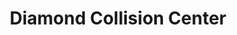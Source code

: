 ---
title: "Diamond Collision Center"
url: /athens/diamond-collision-center/
shop: Autowerkstatt
---
